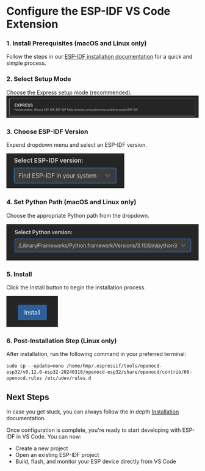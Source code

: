 # Configure the ESP-IDF VS Code Extension

### 1. Install Prerequisites (macOS and Linux only)
Follow the steps in our [ESP-IDF installation documentation](https://docs.espressif.com/projects/esp-idf/en/latest/esp32/get-started/linux-macos-setup.html#step-1-install-prerequisites) for a quick and simple process.

### 2. Select Setup Mode
Choose the Express setup mode (recommended).
![Express Setup Mode selection](../media/walkthrough/express-setup.png)

### 3. Choose ESP-IDF Version
Expend dropdown menu and select an ESP-IDF version.

![ESP-IDF Version selection](../media/walkthrough/idf-version.png)

### 4. Set Python Path (macOS and Linux only)
Choose the appropriate Python path from the dropdown.

![Python Path selection](../media/walkthrough/python-selection.png)

### 5. Install
Click the Install button to begin the installation process.

![Start Installation](../media/walkthrough/install-btn.png)

### 6. Post-Installation Step (Linux only)
After installation, run the following command in your preferred terminal:
```
sudo cp --update=none /home/hmp/.espressif/tools/openocd-esp32/v0.12.0-esp32-20240318/openocd-esp32/share/openocd/contrib/60-openocd.rules /etc/udev/rules.d
```

## Next Steps

In case you get stuck, you can always follow the in depth [Installation](https://docs.espressif.com/projects/vscode-esp-idf-extension/en/latest/installation.html) documentation.

Once configuration is complete, you're ready to start developing with ESP-IDF in VS Code. You can now:
- Create a new project
- Open an existing ESP-IDF project
- Build, flash, and monitor your ESP device directly from VS Code